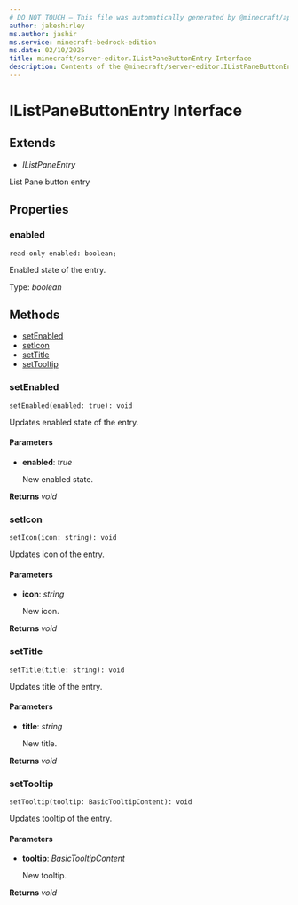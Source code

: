 ```yaml
---
# DO NOT TOUCH — This file was automatically generated by @minecraft/api-docs-generator, to report problems file an issue at https://github.com/Mojang/minecraft-scripting-libraries
author: jakeshirley
ms.author: jashir
ms.service: minecraft-bedrock-edition
ms.date: 02/10/2025
title: minecraft/server-editor.IListPaneButtonEntry Interface
description: Contents of the @minecraft/server-editor.IListPaneButtonEntry class.
---
```

# IListPaneButtonEntry Interface

## Extends
- *IListPaneEntry*

List Pane button entry

## Properties

### **enabled**
`read-only enabled: boolean;`

Enabled state of the entry.

Type: *boolean*

## Methods
- [setEnabled](#setenabled)
- [setIcon](#seticon)
- [setTitle](#settitle)
- [setTooltip](#settooltip)

### **setEnabled**
`
setEnabled(enabled: true): void
`

Updates enabled state of the entry.

#### **Parameters**
- **enabled**: *true*
  
  New enabled state.

**Returns** *void*

### **setIcon**
`
setIcon(icon: string): void
`

Updates icon of the entry.

#### **Parameters**
- **icon**: *string*
  
  New icon.

**Returns** *void*

### **setTitle**
`
setTitle(title: string): void
`

Updates title of the entry.

#### **Parameters**
- **title**: *string*
  
  New title.

**Returns** *void*

### **setTooltip**
`
setTooltip(tooltip: BasicTooltipContent): void
`

Updates tooltip of the entry.

#### **Parameters**
- **tooltip**: *BasicTooltipContent*
  
  New tooltip.

**Returns** *void*

